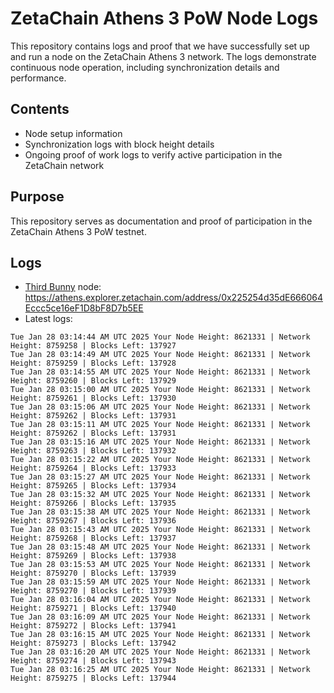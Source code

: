 # ZetaChain Athens 3 PoW Node Logs
This repository contains logs and proof that we have successfully set up and run a node on the ZetaChain Athens 3 network. The logs demonstrate continuous node operation, including synchronization details and performance.

## Contents
- Node setup information
- Synchronization logs with block height details
- Ongoing proof of work logs to verify active participation in the ZetaChain network

## Purpose
This repository serves as documentation and proof of participation in the ZetaChain Athens 3 PoW testnet.

## Logs

- [Third Bunny](https://thirdbunny.xyz/) node: https://athens.explorer.zetachain.com/address/0x225254d35dE666064Eccc5ce16eF1D8bF8D7b5EE
- Latest logs:
```
Tue Jan 28 03:14:44 AM UTC 2025 Your Node Height: 8621331 | Network Height: 8759258 | Blocks Left: 137927
Tue Jan 28 03:14:49 AM UTC 2025 Your Node Height: 8621331 | Network Height: 8759259 | Blocks Left: 137928
Tue Jan 28 03:14:55 AM UTC 2025 Your Node Height: 8621331 | Network Height: 8759260 | Blocks Left: 137929
Tue Jan 28 03:15:00 AM UTC 2025 Your Node Height: 8621331 | Network Height: 8759261 | Blocks Left: 137930
Tue Jan 28 03:15:06 AM UTC 2025 Your Node Height: 8621331 | Network Height: 8759262 | Blocks Left: 137931
Tue Jan 28 03:15:11 AM UTC 2025 Your Node Height: 8621331 | Network Height: 8759262 | Blocks Left: 137931
Tue Jan 28 03:15:16 AM UTC 2025 Your Node Height: 8621331 | Network Height: 8759263 | Blocks Left: 137932
Tue Jan 28 03:15:22 AM UTC 2025 Your Node Height: 8621331 | Network Height: 8759264 | Blocks Left: 137933
Tue Jan 28 03:15:27 AM UTC 2025 Your Node Height: 8621331 | Network Height: 8759265 | Blocks Left: 137934
Tue Jan 28 03:15:32 AM UTC 2025 Your Node Height: 8621331 | Network Height: 8759266 | Blocks Left: 137935
Tue Jan 28 03:15:38 AM UTC 2025 Your Node Height: 8621331 | Network Height: 8759267 | Blocks Left: 137936
Tue Jan 28 03:15:43 AM UTC 2025 Your Node Height: 8621331 | Network Height: 8759268 | Blocks Left: 137937
Tue Jan 28 03:15:48 AM UTC 2025 Your Node Height: 8621331 | Network Height: 8759269 | Blocks Left: 137938
Tue Jan 28 03:15:53 AM UTC 2025 Your Node Height: 8621331 | Network Height: 8759270 | Blocks Left: 137939
Tue Jan 28 03:15:59 AM UTC 2025 Your Node Height: 8621331 | Network Height: 8759270 | Blocks Left: 137939
Tue Jan 28 03:16:04 AM UTC 2025 Your Node Height: 8621331 | Network Height: 8759271 | Blocks Left: 137940
Tue Jan 28 03:16:09 AM UTC 2025 Your Node Height: 8621331 | Network Height: 8759272 | Blocks Left: 137941
Tue Jan 28 03:16:15 AM UTC 2025 Your Node Height: 8621331 | Network Height: 8759273 | Blocks Left: 137942
Tue Jan 28 03:16:20 AM UTC 2025 Your Node Height: 8621331 | Network Height: 8759274 | Blocks Left: 137943
Tue Jan 28 03:16:25 AM UTC 2025 Your Node Height: 8621331 | Network Height: 8759275 | Blocks Left: 137944
```
